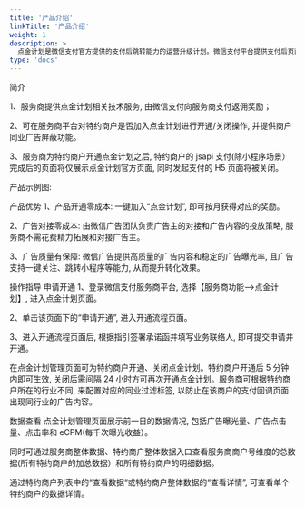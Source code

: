 ```yaml
---
title: '产品介绍'
linkTitle: '产品介绍'
weight: 1
description: >
  点金计划是微信支付官方提供的支付后跳转能力的运营升级计划。微信支付平台提供支付后页面模板, 支持账单展示、流量位推广等功能。其中, 流量位推广指接入微信广告平台。
type: 'docs'
---
```


简介

1、服务商提供点金计划相关技术服务, 由微信支付向服务商支付返佣奖励；

2、可在服务商平台对特约商户是否加入点金计划进行开通/关闭操作, 并提供商户同业广告屏蔽功能。

3、服务商为特约商户开通点金计划之后, 特约商户的 jsapi 支付(除小程序场景）完成后的页面将仅展示点金计划官方页面, 同时发起支付的 H5 页面将被关闭。

产品示例图:

产品优势
1、产品开通零成本: 一键加入“点金计划”, 即可按月获得对应的奖励。

2、广告对接零成本: 由微信广告团队负责广告主的对接和广告内容的投放策略, 服务商不需花费精力拓展和对接广告主。

3、广告质量有保障: 微信广告提供高质量的广告内容和稳定的广告曝光率, 且广告支持一键关注、跳转小程序等能力, 从而提升转化效果。

操作指导
申请开通
1、登录微信支付服务商平台, 选择【服务商功能—>点金计划】, 进入点金计划页面。

2、单击该页面下的“申请开通”, 进入开通流程页面。

3、进入开通流程页面后, 根据指引签署承诺函并填写业务联络人, 即可提交申请并开通。

在点金计划管理页面可为特约商户开通、关闭点金计划。特约商户开通后 5 分钟内即可生效, 关闭后需间隔 24 小时方可再次开通点金计划。服务商可根据特约商户所在的行业不同, 来配置对应的同业过滤标签, 以防止在该商户的支付回调页面出现同行业的广告内容。

数据查看
点金计划管理页面展示前一日的数据情况, 包括广告曝光量、广告点击量、点击率和 eCPM(每千次曝光收益）。

同时可通过服务商整体数据、特约商户整体数据入口查看服务商商户号维度的总数据(所有特约商户的加总数据）和所有特约商户的明细数据。

通过特约商户列表中的“查看数据“或特约商户整体数据的“查看详情”, 可查看单个特约商户的数据详情。

